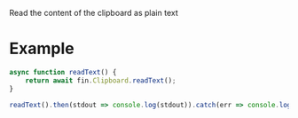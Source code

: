 Read the content of the clipboard as plain text
# Example
```js
async function readText() {
    return await fin.Clipboard.readText();
}

readText().then(stdout => console.log(stdout)).catch(err => console.log(err));
```
